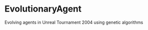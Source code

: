 EvolutionaryAgent
=================

Evolving agents in Unreal Tournament 2004 using genetic algorithms